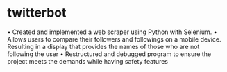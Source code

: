 # twitterbot

•	Created and implemented a web scraper using Python with Selenium. 
•	Allows users to compare their followers and followings on a mobile device. Resulting in a display that provides the names of those who are not following the user
•	Restructured and debugged program to ensure the project meets the demands while having safety features
